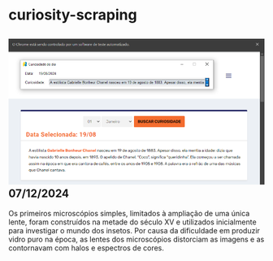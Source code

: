 # curiosity-scraping
![Budget](./execucao.png)
07/12/2024
-
Os primeiros microscópios simples, limitados à ampliação de uma única lente, foram construídos na metade do século XV e utilizados inicialmente para investigar o mundo dos insetos. Por causa da dificuldade em produzir vidro puro na época, as lentes dos microscópios distorciam as imagens e as contornavam com halos e espectros de cores.
